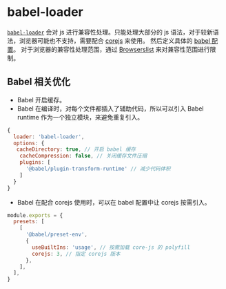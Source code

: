 # babel-loader

[`babel-loader`](https://webpack.docschina.org/loaders/babel-loader/) 会对 js 进行兼容性处理。只能处理大部分的 js 语法，对于较新语法，浏览器可能也不支持，需要配合 [corejs](https://github.com/zloirock/core-js) 来使用。
然后定义具体的 [babel 配置](https://babeljs.io/docs/en/config-files)。
对于浏览器的兼容性处理范围，通过 [Browserslist](https://browsersl.ist/) 来对兼容性范围进行限制。

## Babel 相关优化

- Babel 开启缓存。
- Babel 在编译时，对每个文件都插入了辅助代码，所以可以引入 Babel runtime 作为一个独立模块，来避免重复引入。

```js
{
  loader: 'babel-loader',
  options: {
   cacheDirectory: true, // 开启 babel 缓存
    cacheCompression: false, // 关闭缓存文件压缩
    plugins: [
      '@babel/plugin-transform-runtime' // 减少代码体积
    ]
  }
}
```

- Babel 在配合 corejs 使用时，可以在 babel 配置中让 corejs 按需引入。

```js
module.exports = {
  presets: [
    [
      '@babel/preset-env',
      {
        useBuiltIns: 'usage', // 按需加载 core-js 的 polyfill
        corejs: 3, // 指定 corejs 版本
      },
    ],
  ],
}
```
